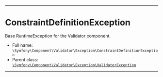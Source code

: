 ***

# ConstraintDefinitionException

Base RuntimeException for the Validator component.

* Full name: `\Symfony\Component\Validator\Exception\ConstraintDefinitionException`
* Parent class: [`\Symfony\Component\Validator\Exception\ValidatorException`](./ValidatorException.md)

***

